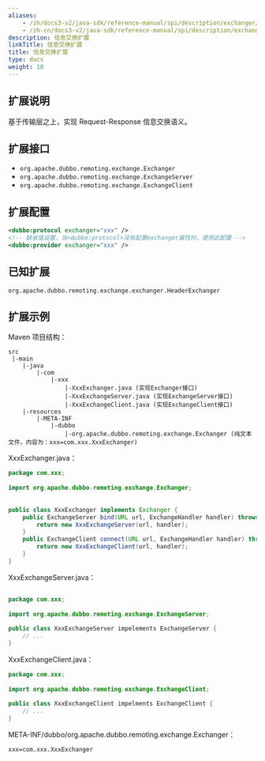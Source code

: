 ```yaml
---
aliases:
    - /zh/docs3-v2/java-sdk/reference-manual/spi/description/exchanger/
    - /zh-cn/docs3-v2/java-sdk/reference-manual/spi/description/exchanger/
description: 信息交换扩展
linkTitle: 信息交换扩展
title: 信息交换扩展
type: docs
weight: 18
---
```







## 扩展说明

基于传输层之上，实现 Request-Response 信息交换语义。

## 扩展接口

* `org.apache.dubbo.remoting.exchange.Exchanger`
* `org.apache.dubbo.remoting.exchange.ExchangeServer`
* `org.apache.dubbo.remoting.exchange.ExchangeClient`

## 扩展配置

```xml
<dubbo:protocol exchanger="xxx" />
<!-- 缺省值设置，当<dubbo:protocol>没有配置exchanger属性时，使用此配置 -->
<dubbo:provider exchanger="xxx" />
```

## 已知扩展

`org.apache.dubbo.remoting.exchange.exchanger.HeaderExchanger`

## 扩展示例

Maven 项目结构：

```
src
 |-main
    |-java
        |-com
            |-xxx
                |-XxxExchanger.java (实现Exchanger接口)
                |-XxxExchangeServer.java (实现ExchangeServer接口)
                |-XxxExchangeClient.java (实现ExchangeClient接口)
    |-resources
        |-META-INF
            |-dubbo
                |-org.apache.dubbo.remoting.exchange.Exchanger (纯文本文件，内容为：xxx=com.xxx.XxxExchanger)
```

XxxExchanger.java：

```java
package com.xxx;
 
import org.apache.dubbo.remoting.exchange.Exchanger;
 
 
public class XxxExchanger implements Exchanger {
    public ExchangeServer bind(URL url, ExchangeHandler handler) throws RemotingException {
        return new XxxExchangeServer(url, handler);
    }
    public ExchangeClient connect(URL url, ExchangeHandler handler) throws RemotingException {
        return new XxxExchangeClient(url, handler);
    }
}
```

XxxExchangeServer.java：

```java

package com.xxx;
 
import org.apache.dubbo.remoting.exchange.ExchangeServer;
 
public class XxxExchangeServer impelements ExchangeServer {
    // ...
}
```

XxxExchangeClient.java：

```java
package com.xxx;
 
import org.apache.dubbo.remoting.exchange.ExchangeClient;
 
public class XxxExchangeClient impelments ExchangeClient {
    // ...
}
```

META-INF/dubbo/org.apache.dubbo.remoting.exchange.Exchanger：

```properties
xxx=com.xxx.XxxExchanger
```